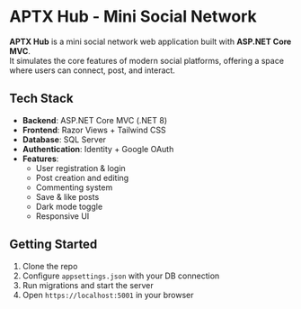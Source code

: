 # APTX Hub - Mini Social Network

**APTX Hub** is a mini social network web application built with **ASP.NET Core MVC**.  
It simulates the core features of modern social platforms, offering a space where users can connect, post, and interact.

## Tech Stack

- **Backend**: ASP.NET Core MVC (.NET 8)
- **Frontend**: Razor Views + Tailwind CSS
- **Database**: SQL Server
- **Authentication**: Identity + Google OAuth
- **Features**:
  - User registration & login
  - Post creation and editing
  - Commenting system
  - Save & like posts
  - Dark mode toggle
  - Responsive UI

## Getting Started

1. Clone the repo  
2. Configure `appsettings.json` with your DB connection  
3. Run migrations and start the server  
4. Open `https://localhost:5001` in your browser
